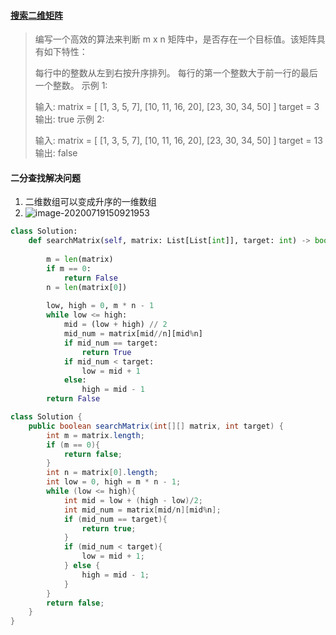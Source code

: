 #### [搜索二维矩阵](https://leetcode-cn.com/problems/search-a-2d-matrix/)

> 编写一个高效的算法来判断 m x n 矩阵中，是否存在一个目标值。该矩阵具有如下特性：
>
> 每行中的整数从左到右按升序排列。
> 每行的第一个整数大于前一行的最后一个整数。
> 示例 1:
>
> 输入:
> matrix = [
>   [1,   3,  5,  7],
>   [10, 11, 16, 20],
>   [23, 30, 34, 50]
> ]
> target = 3
> 输出: true
> 示例 2:
>
> 输入:
> matrix = [
>   [1,   3,  5,  7],
>   [10, 11, 16, 20],
>   [23, 30, 34, 50]
> ]
> target = 13
> 输出: false

#### 二分查找解决问题

1. 二维数组可以变成升序的一维数组
2. ![image-20200719150921953](/Users/apple/Library/Application%20Support/typora-user-images/image-20200719150921953.png)

```python
class Solution:
    def searchMatrix(self, matrix: List[List[int]], target: int) -> bool:
        
        m = len(matrix)
        if m == 0:
            return False
        n = len(matrix[0])
        
        low, high = 0, m * n - 1
        while low <= high:
            mid = (low + high) // 2
            mid_num = matrix[mid//n][mid%n]
            if mid_num == target:
                return True
            if mid_num < target:
                low = mid + 1
            else:
                high = mid - 1
        return False
```

```java
class Solution {
    public boolean searchMatrix(int[][] matrix, int target) {
        int m = matrix.length;
        if (m == 0){
            return false;
        }
        int n = matrix[0].length;
        int low = 0, high = m * n - 1;
        while (low <= high){
            int mid = low + (high - low)/2;
            int mid_num = matrix[mid/n][mid%n];
            if (mid_num == target){
                return true;
            }
            if (mid_num < target){
                low = mid + 1;
            } else {
                high = mid - 1;
            }
        }
        return false;
    }
}
```

